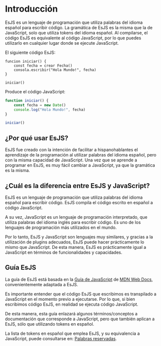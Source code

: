 # Introducción

EsJS es un lenguaje de programación que utiliza palabras del idioma español para escribir código. La gramática de EsJS es la misma que la de JavaScript, solo que utiliza tokens del idioma español. Al compilarse, el código EsJS es equivalente al código JavaScript, por lo que puedes utilizarlo en cualquier lugar donde se ejecute JavaScript.

El siguiente código EsJS:

```esjs
funcion iniciar() {
    const fecha = crear Fecha()
    consola.escribir("Hola Mundo!", fecha)
}

iniciar()
```

Produce el código JavaScript:

```js
function iniciar() {
    const fecha = new Date()
    console.log("Hola Mundo!", fecha)
}

iniciar()
```

## ¿Por qué usar EsJS?

EsJS fue creado con la intención de facilitar a hispanohablantes el aprendizaje de la programación al utilizar palabras del idioma español, pero con la misma capacidad de JavaScript. Una vez que se aprende a programar en EsJS, es muy fácil cambiar a JavaScript, ya que la gramática es la misma.


## ¿Cuál es la diferencia entre EsJS y JavaScript?

EsJS es un lenguaje de programación que utiliza palabras del idioma español para escribir código. EsJS compila el código escrito en español a código JavaScript.

A su vez, JavaScript es un lenguaje de programación interpretado, que utiliza palabras del idioma inglés para escribir código. Es uno de los lenguajes de programación más utilizados en el mundo.

Por lo tanto, EsJS y JavaScript son lenguajes muy similares, y gracias a la utilización de plugins adecuados, EsJS puede hacer prácticamente lo mismo que JavaScript. De esta manera, EsJS es prácticamente igual a JavaScript en términos de funcionalidades y capacidades.

## Guía EsJS

La guía de EsJS está basada en la [Guía de JavaScript](https://developer.mozilla.org/es/docs/Web/JavaScript/Guide/) de [MDN Web Docs](https://developer.mozilla.org/), convenientemente adaptada a EsJS.

Es importante entender que el código EsJS que escribimos es transpilado a JavaScript en el momento previo a ejecutarse. Por lo que, si bien escribimos código EsJS, en realidad se ejecuta código JavaScript.

De esta manera, esta guía enlazará algunos términos/conceptos a documentación que corresponde a JavaScript, pero que también aplican a EsJS, sólo que utilizando tokens en español.

La lista de tokens en español que emplea EsJS, y su equivalencia a JavaScript, puede consultarse en: [Palabras reservadas](./sintaxis/palabras-reservadas).
